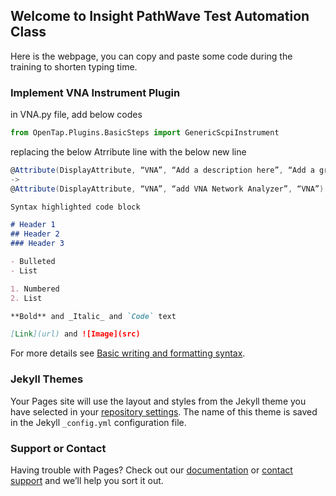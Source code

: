 ## Welcome to Insight PathWave Test Automation Class

Here is the webpage, you can copy and paste some code during the training to shorten typing time.


### Implement VNA Instrument Plugin

in VNA.py file, add below codes
```python
from OpenTap.Plugins.BasicSteps import GenericScpiInstrument
```
replacing the below Atrribute line with the below new line
```C#
@Attribute(DisplayAttribute, “VNA”, “Add a description here”, “Add a group name here”)
->
@Attribute(DisplayAttribute, “VNA”, “add VNA Network Analyzer”, “VNA”)
```

```markdown
Syntax highlighted code block

# Header 1
## Header 2
### Header 3

- Bulleted
- List

1. Numbered
2. List

**Bold** and _Italic_ and `Code` text

[Link](url) and ![Image](src)
```

For more details see [Basic writing and formatting syntax](https://docs.github.com/en/github/writing-on-github/getting-started-with-writing-and-formatting-on-github/basic-writing-and-formatting-syntax).

### Jekyll Themes

Your Pages site will use the layout and styles from the Jekyll theme you have selected in your [repository settings](https://github.com/csprings/Code-Repo/settings/pages). The name of this theme is saved in the Jekyll `_config.yml` configuration file.

### Support or Contact

Having trouble with Pages? Check out our [documentation](https://docs.github.com/categories/github-pages-basics/) or [contact support](https://support.github.com/contact) and we’ll help you sort it out.
